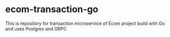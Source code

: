 # ecom-transaction-go
This is repository for transaction microservice of Ecom project build with Go and uses Postgres and GRPC
